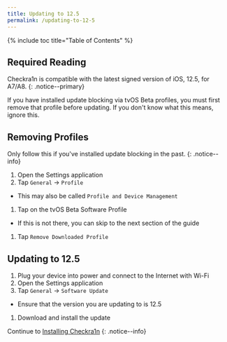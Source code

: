 ```yaml
---
title: Updating to 12.5
permalink: /updating-to-12-5
---
```


{% include toc title="Table of Contents" %}

## Required Reading

Checkra1n is compatible with the latest signed version of iOS, 12.5, for A7/A8.
{: .notice--primary}

If you have installed update blocking via tvOS Beta profiles, you must first remove that profile before updating. If you don't know what this means, ignore this.

## Removing Profiles

Only follow this if you've installed update blocking in the past.
{: .notice--info}

1. Open the Settings application
1. Tap `General` -> `Profile`
  - This may also be called `Profile and Device Management`
1. Tap on the tvOS Beta Software Profile
  - If this is not there, you can skip to the next section of the guide
1. Tap `Remove Downloaded Profile`

## Updating to 12.5

1. Plug your device into power and connect to the Internet with Wi-Fi
1. Open the Settings application
1. Tap `General` -> `Software Update`
  - Ensure that the version you are updating to is 12.5
1. Download and install the update

Continue to [Installing Checkra1n](installing-checkra1n)
{: .notice--info}
